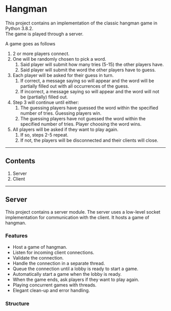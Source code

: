 # Hangman
This project contains an implementation of the classic hangman
game in Python 3.8.2.  
The game is played through a server.  
  
A game goes as follows
1. 2 or more players connect.
2. One will be randomly chosen to pick a word.
    1. Said player will submit how many tries (5-15) the other players have.
    2. Said player will submit the word the other players have to guess.
3. Each player will be asked for their guess in turn.
    1. If correct, a message saying so will appear and the word will
    be partially filled out with all occurrences of the guess.
    2. If incorrect, a message saying so will appear and the word will
    not be (partially) filled out.
4. Step 3 will continue until either:
    1. The guessing players have guessed the word within the specified number
    of tries. Guessing players win.
    2. The guessing players have not guessed the word within the specified
    number of tries. Player choosing the word wins.
5. All players will be asked if they want to play again.
    1. If so, steps 2-5 repeat.
    2. If not, the players will be disconnected and their clients will 
    close.

---

## Contents
1. Server
2. Client

---

## Server
This project contains a server module. The server uses a low-level
socket implementation for communication with the client. It hosts
a game of hangman.

### Features
* Host a game of hangman.
* Listen for incoming client connections.
* Validate the connection.
* Handle the connection in a separate thread.
* Queue the connection until a lobby is ready to start a game.
* Automatically start a game when the lobby is ready.
* When the game ends, ask players if they want to play again.
* Playing concurrent games with threads.
* Elegant clean-up and error handling.

### Structure

